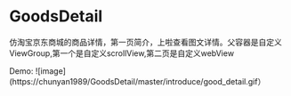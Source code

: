 # GoodsDetail
仿淘宝京东商城的商品详情，第一页简介，上啦查看图文详情。父容器是自定义ViewGroup,第一个是自定义scrollView,第二页是自定义webView

Demo:
![image](https://chunyan1989/GoodsDetail/master/introduce/good_detail.gif）  
